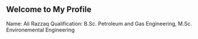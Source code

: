 ## Welcome to My Profile

Name: Ali Razzaq
Qualification: B.Sc. Petroleum and Gas Engineering, M.Sc. Environemental Engineering

